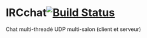 IRCchat[![Build Status](https://magnum.travis-ci.com/Aveys/IRCChat.svg?token=xTj8ypqxyzqzkvjF8Zvn&branch=master)](https://magnum.travis-ci.com/Aveys/IRCChat)
================
Chat multi-threadé UDP multi-salon (client et serveur)
